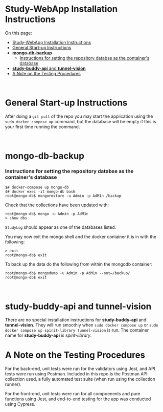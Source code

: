 # Study-WebApp Installation Instructions

On this page:

- [Study-WebApp Installation Instructions](#study-webapp-installation-instructions)
- [General Start-up Instructions](#general-start-up-instructions)
- [**mongo-db-backup**](#mongo-db-backup)
    - [Instructions for setting the repository databse as the container's database](#instructions-for-setting-the-repository-databse-as-the-containers-database)
- [**study-buddy-api** and **tunnel-vision**](#study-buddy-api-and-tunnel-vision)
- [A Note on the Testing Procedures](#a-note-on-the-testing-procedures)

<br />


# General Start-up Instructions
After doing a `git pull` of the repo you may start the application using the `sudo docker compose up` command, but the database will be empty if this is your first time running the command.

<br />


# **mongo-db-backup**

### Instructions for setting the repository databse as the container's database

``` Shell Script
$# docker-compose up mongo-db
$# docker exec -it mongo-db bash
root@mongo-db$ mongorestore -u Admin -p AdM1n /backup
```

Check that the collections have been updated with:

``` MongoDB
root@mongo-db$ mongo -u Admin -p AdM1n
> show dbs
```

`StudyLog` should appear as one of the databases listed.

You may now exit the mongo shell and the docker container it is in with the following:

``` Shell Script
> exit
root@mongo-db$ exit
```

To back up the data do the following from within the mongodb container:
``` Shell Script
root@mongo-db$ mongodump -u Admin -p AdM1n --out=/backup/
root@mongo-db$ exit
```

<br />

# **study-buddy-api** and **tunnel-vision**

There are no special installation instructions for **study-buddy-api** and **tunnel-vision**. They will run smoothly when `sudo docker compose up` or `sudo docker compose up spirit-library tunnel-vision` is run. The container name for **study-buddy-api** is *spirit-library*.

# A Note on the Testing Procedures
For the back-end, unit tests were run for the validators using Jest, and API tests were run using Postman.  Included in this repo is the Postman API collection used, a fully automated test suite (when run using the collection runner).

For the front-end, unit tests were run for all compoenents and pure functions using Jest, and end-to-end testing for the app was conducted using Cypress.
